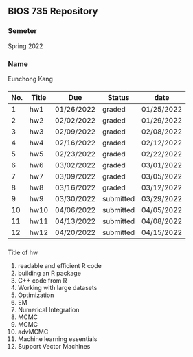 ## BIOS 735 Repository 
### Semeter
Spring 2022
### Name
Eunchong Kang
####
|No.|Title|Due|Status|date|
|----|------|------|-------------|---------------|
|1|hw1|01/26/2022|graded|01/25/2022|
|2|hw2|02/02/2022|graded|01/29/2022|
|3|hw3|02/09/2022|graded|02/08/2022|
|4|hw4|02/16/2022|graded|02/12/2022|
|5|hw5|02/23/2022|graded|02/22/2022|
|6|hw6|03/02/2022|graded|03/01/2022|
|7|hw7|03/09/2022|graded|03/05/2022|
|8|hw8|03/16/2022|graded|03/12/2022|
|9|hw9|03/30/2022|submitted|03/29/2022|
|10|hw10|04/06/2022|submitted|04/05/2022|
|11|hw11|04/13/2022|submitted|04/08/2022|
|12|hw12|04/20/2022|submitted|04/15/2022|


###
Title of hw
1. readable and efficient R code
2. building an R package
3. C++ code from R
4. Working with large datasets
5. Optimization
6. EM
7. Numerical Integration
8. MCMC
9. MCMC
10. advMCMC
11. Machine learning essentials
12. Support Vector Machines


